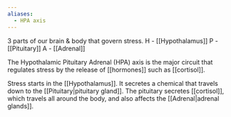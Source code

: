 ```yaml
---
aliases:
  - HPA axis
---
```

3 parts of our brain & body that govern stress.
H - [[Hypothalamus]]
P - [[Pituitary]]
A - [[Adrenal]]

The Hypothalamic Pituitary Adrenal (HPA) axis is the major circuit that regulates stress by the release of [[hormones]] such as [[cortisol]].

Stress starts in the [[Hypothalamus]]. It secretes a chemical that travels down to the [[Pituitary|pituitary gland]]. The pituitary secretes [[cortisol]], which travels all around the body, and also affects the [[Adrenal|adrenal glands]].